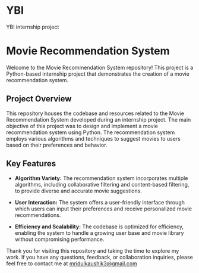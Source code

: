 # YBI
YBI internship project
# Movie Recommendation System

Welcome to the Movie Recommendation System repository! This project is a Python-based internship project that demonstrates the creation of a movie recommendation system.

## Project Overview

This repository houses the codebase and resources related to the Movie Recommendation System developed during an internship project. The main objective of this project was to design and implement a movie recommendation system using Python. The recommendation system employs various algorithms and techniques to suggest movies to users based on their preferences and behavior.

## Key Features

- **Algorithm Variety:** The recommendation system incorporates multiple algorithms, including collaborative filtering and content-based filtering, to provide diverse and accurate movie suggestions.

- **User Interaction:** The system offers a user-friendly interface through which users can input their preferences and receive personalized movie recommendations.

- **Efficiency and Scalability:** The codebase is optimized for efficiency, enabling the system to handle a growing user base and movie library without compromising performance.


Thank you for visiting this repository and taking the time to explore my work. If you have any questions, feedback, or collaboration inquiries, please feel free to contact me at mridulkaushik3@gmail.com
